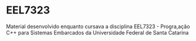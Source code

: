 # EEL7323
Material desenvolvido enquanto cursava a disciplina EEL7323 - Progra,ação C++ para Sistemas Embarcados da Universidade Federal de Santa Catarina
